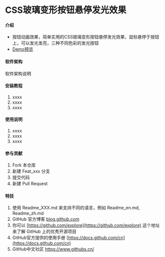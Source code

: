 # CSS玻璃变形按钮悬停发光效果

#### 介绍

- 按钮动画效果，简单实用的CSS玻璃变形按钮悬停发光效果，鼠标悬停于按钮上，可以发光发亮，三种不同色彩的发光按钮
- [Demo预览](https://sunyctf.github.io/front-end-demos/css-effects/CSS玻璃变形按钮悬停发光效果/index.html)

#### 软件架构

软件架构说明


#### 安装教程

1.  xxxx
2.  xxxx
3.  xxxx

#### 使用说明

1.  xxxx
2.  xxxx
3.  xxxx

#### 参与贡献

1.  Fork 本仓库
2.  新建 Feat_xxx 分支
3.  提交代码
4.  新建 Pull Request


#### 特技

1.  使用 Readme\_XXX.md 来支持不同的语言，例如 Readme\_en.md, Readme\_zh.md
2.  GitHub 官方博客 [blog.github.com](https://github.blog)
3.  你可以 [https://github.com/explore](https://github.com/explore) 这个地址来了解 GitHub 上的优秀开源项目
4.  GitHub官方提供的使用手册 [https://docs.github.com/cn](https://docs.github.com/cn)
5.  GitHub中文社区 https://www.githubs.cn/